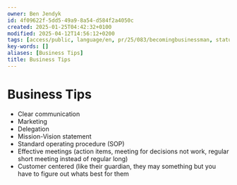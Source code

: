 ```yaml
---
owner: Ben Jendyk
id: 4f09622f-5dd5-49a9-8a54-d584f2a4050c
created: 2025-01-25T04:42:32+0100
modified: 2025-04-12T14:56:12+0200
tags: [access/public, language/en, pr/25/083/becomingbusinessman, status/pending]
key-words: []
aliases: [Business Tips]
title: Business Tips
---
```


# Business Tips

- Clear communication
- Marketing
- Delegation
- Mission-Vision statement
- Standard operating procedure (SOP)
- Effective meetings (action items, meeting for decisions not work, regular short meeting instead of regular long)
- Customer centered (like their guardian, they may something but you have to figure out whats best for them
